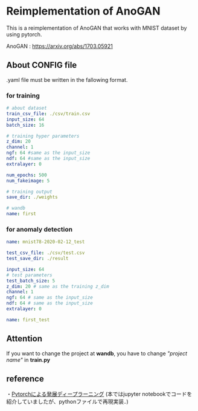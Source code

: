 # Reimplementation of AnoGAN
This is a reimplementation of AnoGAN that works with MNIST dataset by using pytorch.

AnoGAN : https://arxiv.org/abs/1703.05921


## About CONFIG file

.yaml file must be written in the fallowing format.

### for training

```.yaml
# about dataset
train_csv_file: ./csv/train.csv
input_size: 64
batch_size: 16

# training hyper parameters
z_dim: 20
channel: 1
ngf: 64 #same as the input_size
ndf: 64 #same as the input_size
extralayer: 0

num_epochs: 500
num_fakeimage: 5

# training output
save_dir: ./weights

# wandb
name: first
```

### for anomaly detection

```.yaml
name: mnist78-2020-02-12_test

test_csv_file: ./csv/test.csv
test_save_dir: ./result

input_size: 64
# test parameters
test_batch_size: 5
z_dim: 20 # same as the training z_dim
channel: 1
ngf: 64 # same as the input_size
ndf: 64 # same as the input_size
extralayer: 0

name: first_test
```

## Attention

If you want to change the project at **wandb**, you have to change *"project name"* in **train.py**

## reference
・[Pytorchによる発展ディープラーニング](https://www.amazon.co.jp/%E3%81%A4%E3%81%8F%E3%82%8A%E3%81%AA%E3%81%8C%E3%82%89%E5%AD%A6%E3%81%B6%EF%BC%81PyTorch%E3%81%AB%E3%82%88%E3%82%8B%E7%99%BA%E5%B1%95%E3%83%87%E3%82%A3%E3%83%BC%E3%83%97%E3%83%A9%E3%83%BC%E3%83%8B%E3%83%B3%E3%82%B0-%E5%B0%8F%E5%B7%9D-%E9%9B%84%E5%A4%AA%E9%83%8E-ebook/dp/B07VPDVNKW)
(本ではjupyter notebookでコードを紹介していましたが、pythonファイルで再現実装．)
